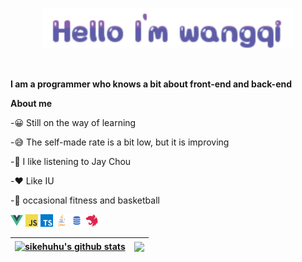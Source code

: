 <p align="center"><a href="https://anuraghazra.github.io"><img width="80%" alt="Hello, I'm Anurag. I do open source!" src="./images/header.svg" /></a></p>

<br />

**I am a programmer who knows a bit about front-end and back-end**

**About me**

-😀 Still on the way of learning

-😅 The self-made rate is a bit low, but it is improving

-🎵 I like listening to Jay Chou

-❤️ Like IU

-💪 occasional fitness and basketball

<code><img height="20" alt="javascript" src="https://raw.githubusercontent.com/github/explore/80688e429a7d4ef2fca1e82350fe8e3517d3494d/topics/vue/vue.png"></code>
<code><img height="20" alt="javascript" src="https://raw.githubusercontent.com/github/explore/80688e429a7d4ef2fca1e82350fe8e3517d3494d/topics/javascript/javascript.png"></code>
<code><img height="20" alt="typescript" src="https://raw.githubusercontent.com/github/explore/80688e429a7d4ef2fca1e82350fe8e3517d3494d/topics/typescript/typescript.png"></code>
<code><img height="20" alt="typescript" src="https://raw.githubusercontent.com/github/explore/80688e429a7d4ef2fca1e82350fe8e3517d3494d/topics/java/java.png"></code>
<code><img height="20" alt="typescript" src="https://raw.githubusercontent.com/github/explore/80688e429a7d4ef2fca1e82350fe8e3517d3494d/topics/sql/sql.png"></code>
<code><img height="20" alt="typescript" src="https://raw.githubusercontent.com/github/explore/main/topics/nestjs/nestjs.png"></code>

| <a href="https://github.com/wangqiJava"><img align="center" src="https://github-readme-stats.vercel.app/api?username=wangqiJava&show_icons=true&include_all_commits=true&theme=buefy&hide_border=true" alt="sikehuhu's github stats" /></a> | <a href="https://github.com/wangqiJava"><img align="center" src="https://github-readme-stats.vercel.app/api/top-langs/?username=wangqiJava&layout=compact&theme=buefy&hide_border=true" /></a> |
| ------------- | ------------- |
